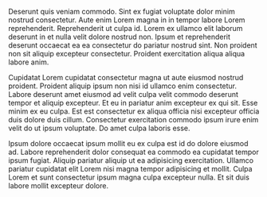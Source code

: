 Deserunt quis veniam commodo. Sint ex fugiat voluptate dolor minim nostrud consectetur. Aute enim Lorem magna in in tempor labore Lorem reprehenderit. Reprehenderit ut culpa id. Lorem ex ullamco elit laborum deserunt in et nulla velit dolore nostrud non. Ipsum et reprehenderit deserunt occaecat ea ea consectetur do pariatur nostrud sint. Non proident non sit aliquip excepteur consectetur. Proident exercitation aliqua aliqua labore anim.

Cupidatat Lorem cupidatat consectetur magna ut aute eiusmod nostrud proident. Proident aliquip ipsum non nisi id ullamco enim consectetur. Labore deserunt amet eiusmod ad velit culpa velit commodo deserunt tempor et aliquip excepteur. Et eu in pariatur anim excepteur ex qui sit. Esse minim ex eu culpa. Est est consectetur ex aliqua officia nisi excepteur officia duis dolore duis cillum. Consectetur exercitation commodo ipsum irure enim velit do ut ipsum voluptate. Do amet culpa laboris esse.

Ipsum dolore occaecat ipsum mollit eu ex culpa est id do dolore eiusmod ad. Labore reprehenderit dolor consequat ea commodo ea cupidatat tempor ipsum fugiat. Aliquip pariatur aliquip ut ea adipisicing exercitation. Ullamco pariatur cupidatat elit Lorem nisi magna tempor adipisicing et mollit. Culpa Lorem et sunt consectetur ipsum magna culpa excepteur nulla. Et sit duis labore mollit excepteur dolore.